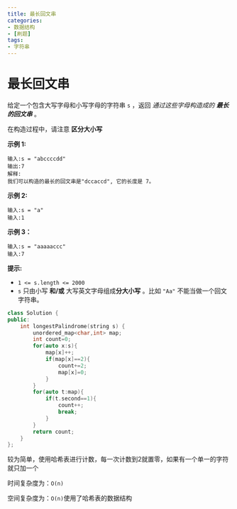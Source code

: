 ```yaml
---
title: 最长回文串
categories:
- 数据结构
- [刷题]
tags:
- 字符串
---
```

# 最长回文串

给定一个包含大写字母和小写字母的字符串 `s` ，返回 *通过这些字母构造成的 **最长的回文串*** 。

在构造过程中，请注意 **区分大小写**

**示例 1:**

```
输入:s = "abccccdd"
输出:7
解释:
我们可以构造的最长的回文串是"dccaccd", 它的长度是 7。
```

**示例 2:**

```
输入:s = "a"
输入:1
```

**示例 3：**

```
输入:s = "aaaaaccc"
输入:7
```

**提示:**

- `1 <= s.length <= 2000`
- `s` 只由小写 **和/或** 大写英文字母组成**分大小写** 。比如 `"Aa"` 不能当做一个回文字符串。

```cpp
class Solution {
public:
    int longestPalindrome(string s) {
        unordered_map<char,int> map;
        int count=0;
        for(auto x:s){
            map[x]++;
            if(map[x]==2){
                count+=2;
                map[x]=0;
            }
        }
        for(auto t:map){
            if(t.second==1){
                count++;
                break;
            }
        }
        return count;
    }
};
```

较为简单，使用哈希表进行计数，每一次计数到2就置零，如果有一个单一的字符就只加一个

时间复杂度为：`O(n)`

空间复杂度为：`O(n)`使用了哈希表的数据结构
